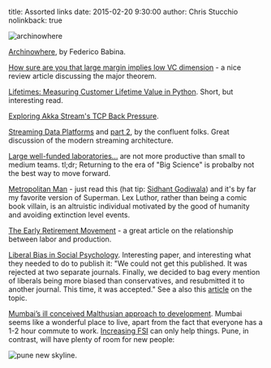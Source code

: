 title: Assorted links
date: 2015-02-20 9:30:00
author: Chris Stucchio
nolinkback: true

![archinowhere](http://payload353.cargocollective.com/1/13/424998/9360251/03_study03-01-01_700.jpg)

[Archinowhere](http://federicobabina.com/ARCHINOWHERE#.VOVsyXWUdhE), by Federico Babina.

[How sure are you that large margin implies low VC dimension](https://winvector.github.io/margin/margin.pdf) - a nice review article discussing the major theorem.

[Lifetimes: Measuring Customer Lifetime Value in Python](http://dataorigami.net/blogs/napkin-folding/18868411-lifetimes-measuring-customer-lifetime-value-in-python). Short, but interesting read.

[Exploring Akka Stream's TCP Back Pressure](http://blog.xebia.com/2015/01/14/exploring-akka-streams-tcp-back-pressure/).

[Streaming Data Platforms](http://blog.confluent.io/2015/02/25/stream-data-platform-1/) and [part 2](http://blog.confluent.io/2015/02/25/stream-data-platform-2/), by the confluent folks. Great discussion of the modern streaming architecture.

[Large well-funded laboratories...](http://lemire.me/blog/archives/2015/02/18/large-well-funded-laboratories/) are not more productive than small to medium teams. tl;dr; Returning to the era of "Big Science" is probalby not the best way to move forward.

[Metropolitan Man](https://www.fanfiction.net/s/10360716/1/The-Metropolitan-Man) - just read this (hat tip: [Sidhant Godiwala](http://www.sidhantgodiwala.com/)) and it's by far my favorite version of Superman. Lex Luthor, rather than being a comic book villain, is an altruistic individual motivated by the good of humanity and avoiding extinction level events.

[The Early Retirement Movement](http://updatedpriors.blogspot.in/2015/02/the-early-retirement-movement.html) - a great article on the relationship between labor and production.

[Liberal Bias in Social Psychology](https://www.psychologytoday.com/blog/rabble-rouser/201310/liberal-bias-in-social-psychology-personal-experience-ii). Interesting paper, and interesting what they needed to do to publish it: "We could not get this published.  It was rejected at two separate journals.  Finally, we decided to bag every mention of liberals being more biased than conservatives, and resubmitted it to another journal.  This time, it was accepted." See a also this [article](https://www.psychologytoday.com/blog/rabble-rouser/201309/liberal-bias-in-social-psychology-personal-experience-i) on the topic.

[Mumbai’s ill conceived Malthusian approach to development](http://alainbertaud.com/wp-content/uploads/2013/06/AB-Mumbai-FSI-Conundrun-Revised_June-2013_kk-ab1.pdf). Mumbai seems like a wonderful place to live, apart from the fact that everyone has a 1-2 hour commute to work. [Increasing FSI](http://indianexpress.com/article/india/maharashtra/new-city-plan-out-mumbai-skyline-to-be-taller-denser/) can only help things. Pune, in contrast, will have plenty of room for new people:

![pune new skyline](https://pbs.twimg.com/media/B8cMeVTIMAEMyzk.jpg:large).
